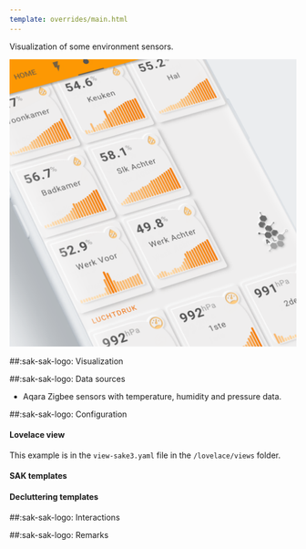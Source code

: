 ```yaml
---
template: overrides/main.html
---
```


Visualization of some environment sensors.

[![SAK Example 3]][SAK Example 3]

  [SAK Example 3]: ../assets/screenshots/sak-example-3.png
  
##:sak-sak-logo: Visualization

##:sak-sak-logo: Data sources
- Aqara Zigbee sensors with temperature, humidity and pressure data.

##:sak-sak-logo: Configuration

#### Lovelace view

This example is in the `view-sake3.yaml` file in the `/lovelace/views` folder.

#### SAK templates

#### Decluttering templates

##:sak-sak-logo: Interactions

##:sak-sak-logo: Remarks